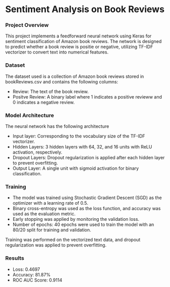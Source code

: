 # Sentiment Analysis on Book Reviews

### Project Overview

This project implements a feedforward neural network using Keras for sentiment classification of Amazon book reviews. The network is designed to predict whether a book review is positie or negative, utilizing TF-IDF vectorizer to convert text into numerical features.

### Dataset

The dataset used is a collection of Amazon book reviews stored in bookReviews.csv and contains the following columns:
- Review: The text of the book review.
- Positve Review: A binary label where 1 indicates a positive revieww and 0 indicates a negative review.

### Model Architecture

The neural network has the following architecture
- Input layer: Corresponding to the vocabulary size of the TF-IDF vectorizer.
- Hidden Layers: 3 hidden layers with 64, 32, and 16 units with ReLU activation, respectively.
- Dropout Layers: Dropout regularization is applied after each hidden layer to prevent overfitting.
- Output Layer: A single unit with sigmoid activation for binary classification.

### Training

- The model was trained using Stochastic Gradient Descent (SGD) as the optimizer with a learning rate of 0.5.
- Binary cross-entropy was used as the loss function, and accuracy was used as the evaluation metric.
- Early stopping was applied by monitoring the validation loss.
- Number of epochs: 40 epochs were used to train the model with an 80/20 split for training and validation.

Training was performed on the vectorized text data, and dropout regularization was applied to prevent overfitting.

### Results

- Loss: 0.4697
- Accuracy: 81.87%
- ROC AUC Score: 0.9114

